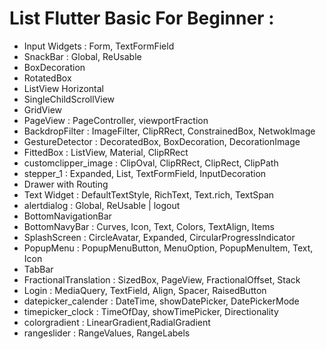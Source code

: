 # List Flutter Basic For Beginner :
- Input Widgets : Form, TextFormField
- SnackBar : Global, ReUsable
- BoxDecoration
- RotatedBox
- ListView Horizontal
- SingleChildScrollView
- GridView
- PageView : PageController, viewportFraction
- BackdropFilter : ImageFilter, ClipRRect, ConstrainedBox, NetwokImage
- GestureDetector : DecoratedBox, BoxDecoration, DecorationImage
- FittedBox : ListView, Material, ClipRRect
- customclipper_image : ClipOval, ClipRRect, ClipRect, ClipPath
- stepper_1 : Expanded, List, TextFormField, InputDecoration
- Drawer with Routing
- Text Widget : DefaultTextStyle, RichText, Text.rich, TextSpan
- alertdialog : Global, ReUsable | logout
- BottomNavigationBar
- BottomNavyBar : Curves, Icon, Text, Colors, TextAlign, Items
- SplashScreen : CircleAvatar, Expanded, CircularProgressIndicator
- PopupMenu : PopupMenuButton, MenuOption, PopupMenuItem, Text, Icon
- TabBar
- FractionalTranslation : SizedBox, PageView, FractionalOffset, Stack
- Login : MediaQuery, TextField, Align, Spacer, RaisedButton
- datepicker_calender : DateTime, showDatePicker, DatePickerMode
- timepicker_clock : TimeOfDay, showTimePicker, Directionality
- colorgradient : LinearGradient,RadialGradient
- rangeslider : RangeValues, RangeLabels